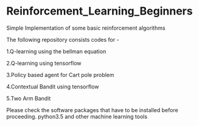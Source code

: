 # Reinforcement_Learning_Beginners
Simple Implementation of some basic reinforcement algorithms

The following repository consists codes for - 

1.Q-learning using the bellman equation

2.Q-learning using tensorflow

3.Policy based agent for Cart pole problem

4.Contextual Bandit using tensorflow

5.Two Arm Bandit

Please check the software packages that have to be installed before proceeding.
python3.5 and other machine learning tools

